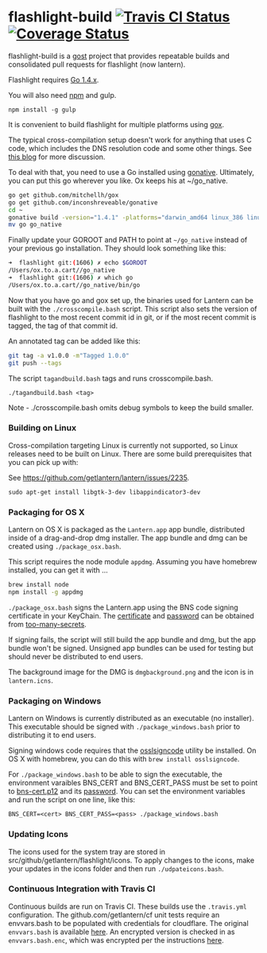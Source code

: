 flashlight-build [![Travis CI Status](https://travis-ci.org/getlantern/flashlight-build.svg?branch=devel)](https://travis-ci.org/getlantern/flashlight-build)&nbsp;[![Coverage Status](https://coveralls.io/repos/getlantern/flashlight-build/badge.png?branch=devel)](https://coveralls.io/r/getlantern/flashlight-build)
==========

flashlight-build is a [gost](https://github.com/getlantern/gost) project that
provides repeatable builds and consolidated pull requests for flashlight (now
lantern).

Flashlight requires [Go 1.4.x](http://golang.org/dl/).

You will also need [npm](https://www.npmjs.com/) and gulp.

`npm install -g gulp`

It is convenient to build flashlight for multiple platforms using
[gox](https://github.com/mitchellh/gox).

The typical cross-compilation setup doesn't work for anything that uses C code,
which includes the DNS resolution code and some other things.  See
[this blog](https://inconshreveable.com/04-30-2014/cross-compiling-golang-programs-with-native-libraries/)
for more discussion.

To deal with that, you need to use a Go installed using
[gonative](https://github.com/getlantern/gonative). Ultimately, you can put this
go wherever you like. Ox keeps his at ~/go_native.

```bash
go get github.com/mitchellh/gox
go get github.com/inconshreveable/gonative
cd ~
gonative build -version="1.4.1" -platforms="darwin_amd64 linux_386 linux_amd64 windows_386"
mv go go_native
```

Finally update your GOROOT and PATH to point at `~/go_native` instead of your
previous go installation.  They should look something like this:

```bash
➜  flashlight git:(1606) ✗ echo $GOROOT
/Users/ox.to.a.cart//go_native
➜  flashlight git:(1606) ✗ which go
/Users/ox.to.a.cart//go_native/bin/go
```

Now that you have go and gox set up, the binaries used for Lantern can be built
with the `./crosscompile.bash` script. This script also sets the version of
flashlight to the most recent commit id in git, or if the most recent commit is
tagged, the tag of that commit id.

An annotated tag can be added like this:

```bash
git tag -a v1.0.0 -m"Tagged 1.0.0"
git push --tags
```

The script `tagandbuild.bash` tags and runs crosscompile.bash.

`./tagandbuild.bash <tag>`

Note - ./crosscompile.bash omits debug symbols to keep the build smaller.

### Building on Linux

Cross-compilation targeting Linux is currently not supported, so Linux releases
need to be built on Linux.  There are some build prerequisites that you can pick
up with:

See https://github.com/getlantern/lantern/issues/2235.

`sudo apt-get install libgtk-3-dev libappindicator3-dev`

### Packaging for OS X
Lantern on OS X is packaged as the `Lantern.app` app bundle, distributed inside
of a drag-and-drop dmg installer. The app bundle and dmg can be created using
`./package_osx.bash`.

This script requires the node module `appdmg`. Assuming you have homebrew
installed, you can get it with ...

```bash
brew install node
npm install -g appdmg
```

`./package_osx.bash` signs the Lantern.app using the BNS code signing
certificate in your KeyChain. The [certificate](https://github.com/getlantern/too-many-secrets/blob/master/osx-code-signing-certificate.p12)
and [password](https://github.com/getlantern/too-many-secrets/blob/master/osx-code-signing-certificate.p12.txt)
can be obtained from [too-many-secrets](https://github.com/getlantern/too-many-secrets).

If signing fails, the script will still build the app bundle and dmg, but the
app bundle won't be signed. Unsigned app bundles can be used for testing but
should never be distributed to end users.

The background image for the DMG is `dmgbackground.png` and the icon is in
`lantern.icns`.

### Packaging on Windows
Lantern on Windows is currently distributed as an executable (no installer).
This executable should be signed with `./package_windows.bash` prior to
distributing it to end users.

Signing windows code requires that the
[osslsigncode](http://sourceforge.net/projects/osslsigncode/) utility be
installed. On OS X with homebrew, you can do this with
`brew install osslsigncode`.

For `./package_windows.bash` to be able to sign the executable, the environment
varaibles BNS_CERT and BNS_CERT_PASS must be set to point to
[bns-cert.p12](https://github.com/getlantern/too-many-secrets/blob/master/bns_cert.p12)
and its [password](https://github.com/getlantern/too-many-secrets/blob/master/build-installers/env-vars.txt#L3).
You can set the environment variables and run the script on one line, like this:

`BNS_CERT=<cert> BNS_CERT_PASS=<pass> ./package_windows.bash`

### Updating Icons

The icons used for the system tray are stored in
src/github/getlantern/flashlight/icons. To apply changes to the icons, make your
updates in the icons folder and then run `./udpateicons.bash`.

### Continuous Integration with Travis CI
Continuous builds are run on Travis CI. These builds use the `.travis.yml`
configuration.  The github.com/getlantern/cf unit tests require an envvars.bash
to be populated with credentials for cloudflare. The original `envvars.bash` is
available [here](https://github.com/getlantern/too-many-secrets/blob/master/envvars.bash).
An encrypted version is checked in as `envvars.bash.enc`, which was encrypted
per the instructions [here](http://docs.travis-ci.com/user/encrypting-files/).


